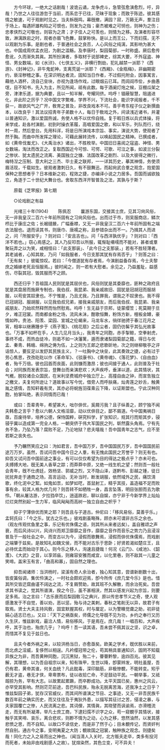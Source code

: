 <!-- { "loadSidebar": true } -->
　　方今环球，一绝大之话剧哉！波诡云谲，龙争虎斗，急管弦愈演愈烈，吁，异哉！乃世之人往往游忽于当前，而系恋于已往，茫昧于现象；而致于陈迹。彼其感情之敏速，可于观剧时见之。当夫柝旣鸣，幕旣撤，满园？寂，万籁无声，羣注目于场上，每遇奸雄构陷之可恨也，则发为之指；豪杰被难之可悯也，则神为之伤；忠孝侠烈之可敬也，则容为之肃；才子佳人之可羡也，则情为之移。及演者形容尽致，淋漓跌宕之时，观者亦眉飞色舞，鼓掌称快。是以上而王公，下而妇孺，无不以观剧为乐事。是剧也者，于普通社会之良否，人心风俗之纯漓，其影响为甚大也。中国成周优孟衣冠，为剧之滥觞。及李唐时，梨园菊部，一时称盛。厥后愈传愈讹，久而渐失其眞。其所扮演者，多取材于说部裨史，综其大要，不外寇盗、神怪、男女数端，如《水浒》、《七侠五义》，非横行剽劫，犯礼越禁一派耶？《西游》、《封神记》，非牛鬼蛇神，支离荒诞一派耶？《西厢》、《金瓶梅》，非幽期密约，亵淫秽稽之事。在深识明达者流，固知当日作者，不过假托附会，因事寓言，藉他人酒杯，浇自己垒块，亦视为逢场作戏，过眼烟云已耳。而闾阎巿侩，乡曲愚氓，目不知书，先入为主，所见所闻，祗有此数。每于酒阑灯炧之候，豆棚瓜架之旁，津津乐道，据为典要，且以一知半解，夸耀同侪。呜呼！锢蔽智慧，阻遏进化，非此阶之厉乎？况中国文字繁难，学界不兴，下流社会，能识字阅报者，千不获一，故欲风气之广开，敎育之普及，非改良戏本不可。善乎粤东程子仪之新撰曲本，以改良乎！其法议招靑年子弟数十人，每日于敎戏之外，间读浅近诸书，并灌以普通知识，激以爱国热诚，务使人格不以优伶自贱。复于暇日炼以兵式体操，将来学成，赴各村演剧，初到时操衣革履，高唱爱国之歌，和以军乐，列队而行，绕村一周，然后登台。先用科诨，将是日所演戏本宗旨、事实，演说大势，使观者了然于胸。而曲中所发挥之理论，可藉此展转流传，以唤起国民之精神。已撰成者，如《黄帝伐蚩尤》、《大禹治水》诸出，不胜枚举。中国旧日喜阅之寇盗、神怪、男女数端，淘汰而改正之。复取西国近今可惊、可愕、可歌、可泣之事，如波兰分裂之惨状、犹太遗民之流离、美国独立之慷、法国改革之剧烈、以及大彼得之微行，梅特湼之压制、意大利之三杰、毕士麦之联邦，一一详其历史，摹其神情，务使须眉活现，千载如生。彼观者激刺日久，有不鼓舞迅，而起尙武合羣之观念，抱爱国保种之思想者乎？日本维新之初，程效之捷，亦编译小说之力居多。吾国而诚欲独立，角逐于二十世纪大舞台也。舍取东西洋开智普及之法，其孰与于斯？ 

　　原载《芝罘报》第七期 

　　○论戏剧之有益 

　　光绪三十年(1904) 
　　陈佩忍 
　　曩游东国，交接其士庶，见其习尙风俗，无一非我皇汉二百六十年前所固有之习尙风俗也。出而过于市，则吴服商店，鳞次栉比于康庄之佐；长裾缝腋，广幅垂襟，又无一非我皇汉二百六十年前所固有之端衣法服也。退而读其书，则唐巾、唐襦之称，且参错杂出而不一。乃揖其人而进之，问「所服安乎」？则对曰：「安且吉也」。问「与西洋孰优乎」？则对曰：「西洋不若也。」窃心焉感之。其人乃反叩吾以所服，辄惭耻嗫嚅而不能对，甚者或羣聚玩弄之以为笑，咸相怪曰：「此支那装」、「此今日之支那装，」若有不胜轻薄者。其老诚者，心知其故，乃问「如我服者，今日支那其犹有存焉否乎」？则答之曰：「无有矣！」彼辄惊叹。若曰：「今僧道犹有存者焉，今演剧益备存焉，今士夫黎庶之婚嫁老死且恒服焉。」彼时闻之，则一若有大慰者。余见之，乃益羞耻，益感伤，尽裂其冠，毁其服而不之顾。 

　　西还归乎？吾祖国人民则犹是其屈伏也，风俗则犹是其委靡也，匪种之政府且犹是其盘居而施厥专制也，我伯叔、我昆弟、我亲戚故旧、固犹是冠胡冠而服胡服，以苟安其奴隶也。不宁惟是，乃且尤我，乃且罪我，谓我之不奴隶也。我不得已冠胡冠、服胡服，以见我伯叔兄弟，接我亲戚朋友，而后我伯叔、我昆弟、我亲戚朋友、乃始欢然释然而怡然慰焉。呜呼！生无益于宗邦，徒蒙缨笠；死莫期于旦夕，难正冠裳。而南都金粉之场，流风未沬，酣歌恒舞，粉饰方新，檀板金罇，豪情如昨。贵池、阳羡、梁园、宣城之伦朅来，马龙车水，徜徉驰骋于春江花月之宵，相率以继赓踵步于《燕子笺》、《桃花扇》之后尘者，固仍彷髴乎其弘光故事也。「万事不如杯在手，人生几见月当头」，我靑年之同胞，赤手掣鲸，空拳射虎，事终不成，而热血徒冷，则曷不如一决藩篱，遁而隶诸梨园菊部之籍，得日与优孟、秦靑、韩蛾、绵驹之俦为伍，上之则为王郞之悲歌斫地，次之则继柳敬亭之评话惊人，要反足以发舒其民族主义，？一吐胸中之块垒，此其奏效之捷，必有过于劳心焦思，孜孜矻矻以作《革命军》、《驳康书》、《黄帝魂》、《落花梦》、《自由血》者，殆千万倍。彼也囚首而丧面，此则慷而激昂；彼也间接于通人，此则普及于社会；对同族而发表宗旨，登舞台而亲演悲欢；大声疾呼，垂涕以道，此其情状，其气槪，脱较诸合众国民，在米利坚费城府中独立厅上，高撞自由之钟，而宣吿独立之檄文，夫复何所逊让？道故事以写今忧，借旁人而呼肤痛，灿靑莲之妙舌，触黄胤之感情，吾知轩羲有灵，其亦必将蜺旌羽葆乘云下降，以证斯盟也。宁此汉种同胞，拍掌叫绝，表示同情而已哉！ 

　　或曰：吾辈靑年，希望甚大，咄尔俳优，奚屑污我？且子纵善之，顾宁独不闻夫韩愈之言乎？愈以六朝人文格淫靡，动以优俳目之，鄙不屑道。今中国夷祸日亟，百废待举，培养公德，保恃国粹，硏究科学，扩张知识，规其行而矩其步，骎骎乎冀以造成第一完全人格，一朝突侪于伟大军国民之列，崭然露头角焉。宁有先务不急，乃坠乃落？腐败不足，乃沦地狱？悲夫嘻哉！吾中国靑年之志气，应不至若斯之丧失也。 

　　予乃冁然笑应之曰：泃如君言，吾中国万岁，吾中国国民万岁，吾中国国民前途万万岁。虽然，吾试问吾中国今日之人羣，有无愧此国民之芳誉乎？则无有也。抑吾又试问吾中国前途之事业，有可以仅仅希望为目的得达之极点乎？亦未可也。夫搏搏大地，旣无美人香草之踪；而莽莽中原，又绝一线生机之望；然则吾一般社会靑年，旣不仕虏廷，效杨坚、郭威之烈，又不隐山泽，逐黔布、彭越之锺，徒日扰扰奔走于通商之场，高言运动，无补当时，断发胡服，依然域外之民，痛饮淸歌，终化泥中之絮。如鬼如祟，如梦如呓，首鼠射工，精乎其技，盖造福不足而败事有余，较其人格为优几何？则吾转不如牺牲一身，昌言坠落，明目张胆而去为歌伶。「朝从屠沽游，夕拉驺卒饮」，逍遥跌宕，聊以自娱，亦宁非于今新学界上灿灿烂烂突然别起一生力军，临风飐飐而高树一独立自由之帜乎？ 

　　抑子宁薄俳优而笑之耶？则吾且与子道古。仲尼曰：「移风易俗，莫善乎乐。」孟轲氏曰：「今之乐，犹古之乐也。」彼戏剧虽略殊，顾亦未可谓非古乐之余也。（观左传观优鱼里之事，乐记有优侏儒之语，则其所从来者远矣）。盖自雅颂之声衰，而后风诗以兴，风诗兴而郑卫靡靡之音作，靡靡之音作而音乐之势力乃且浸淫普及于一般社会之中，而变古以为今，浸假而歌舞焉，浸假而俳优侏儒焉，而戏剧之端肇于兹矣。是故知礼如魏文侯，而不能对古乐于思卧；好贤若渴如楚庄王，且必待优孟而始动于其心。则今乐之移人，洵速且捷哉！何况《云门》、《咸池》、《韶濩》、《大武》之音，以享郊庙，则雍容安雅而咸宜，以化里巷，则不敌其一儿童之笑啼。盖宋玉有言，「曲高和寡」，固自然之理也。 

　　抑吾闻诸师：当洪杨时，梁溪有奇人余治者，独心知其意，尝谱新剧数十出，皆皮簧俗调，集优伶演之，一时社会颇欢迎焉，卽今所传《庶几堂今乐》是也。惜其所交皆迂腐曲谨不阔达之流，不复屑赞助，故其班不久解散，而余治死矣。吾尝求其书读之，觉其所谱演，揆之今日，虽不甚相浃，然其以感发兴起为宗旨，则要足多焉。治之言曰：「古乐衰而后梨园敎习之典兴，原以传忠孝节义之奇，使人观感激发于不自觉，善以劝，恶以惩，殆与诗之美剌，春秋之笔削无以异，故君子有取焉。贤士大夫主持风敎，固宜默握其权，时与厘定，以为警瞶觉聋之助，初非徒娟心适志已也」。又曰：「天下之祸亟矣，师儒之化导旣不见为功，乡约之奉行又历久生厌，惟兹新戏，最洽人情，易俗移风，于是焉在。庶几哉！一唱百和，大声疾呼，其于治也，殆庶几乎」？呜呼！吾一读其语，吾未尝不佩其议之坚，识之卓，而惜其不复见于兹日也。 

　　且夫今者外祸之来，以较洪杨当日，亦愈亟矣。欧美之学术，旣优胜以来前，而北虏之淫威，复侈然以相逞。凡衿缨冠带之伦，苟其稍具普通知识，固罔不知载异族之为非，而吾黄种同胞，沉沉黑狱，殆二十，瞢瞢黔黎，逾四百兆。彼其见解，其理想，以为吾自祖宗以来，知有珠甲，生世以降，卽蒙辫发，明社虽屋，吾仍有君，黄帝其谁，何关血统？凡此酖毒，深印脑筋，非极惨覩，不能转变。矧乎薮无才盗，巷无才侠，卑卑票布，徒以收拾亡命，不足鼓动平民。一朝举事，又祗刼掠为务，罕有大志。以故累起累蹶，而卒尠成功。太平天国已矣，惠州之风云，亦罕受其影响。然则茫茫前途，吾巴科民族，殆永无脱离苦海，还我净土之日乎？惟兹梨园子弟，犹存汉官威仪，而其间所谱演之节目、之事迹，又无一非吾民族千数百年前之确实历史，而又往往及于夷狄外患，以描写其征讨之苦，侵凌之暴，与夫家国覆亡之惨，人民流离之悲。其词俚，其情眞，其晓譬而讽谕焉，亦滑稽流走，而无有所凝滞，举凡士庶工商，下逮妇孺不识字之众，苟一窥覩乎其情状，接触乎其笑啼、哀乐，离合悲欢，则尠不情为之动，心为之移，悠然油然，以发其感悲愤之思，而不自知。以故口不读信史，而是非了然于心；目未覩传记，而贤奸判然自别。通古今之事，变明夷夏之大防；覩故国之冠裳，触种族之观念。则捷矣哉！同化力之入之易而出之神也。（闻当淸人入关时，北方贩夫走卒，类多有投河而死者，未始非由戏剧感人之故）。犹煊染然，其色立变，可不异夫！ 

